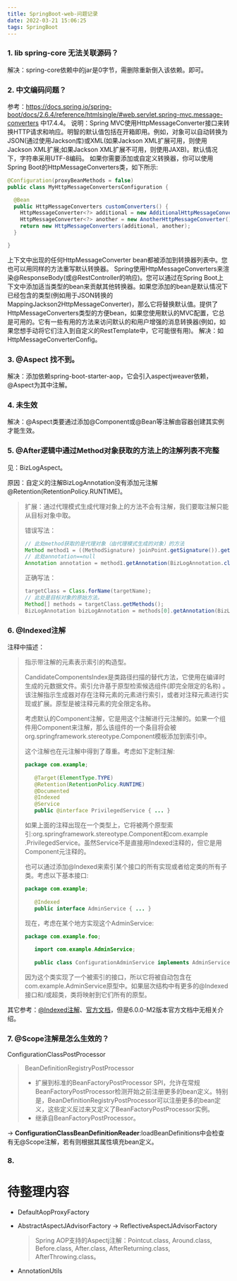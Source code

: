 ```yaml
---
title: SpringBoot-web-问题记录
date: 2022-03-21 15:06:25
tags: SpringBoot
---
```


### 1. lib spring-core 无法关联源码？
解决：spring-core依赖中的jar是0字节，需删除重新倒入该依赖。即可。
### 2. 中文编码问题？
参考：https://docs.spring.io/spring-boot/docs/2.6.4/reference/htmlsingle/#web.servlet.spring-mvc.message-converters
中17.4.4。
说明：Spring MVC使用HttpMessageConverter接口来转换HTTP请求和响应。明智的默认值包括在开箱即用。例如，对象可以自动转换为JSON(通过使用Jackson库)或XML(如果Jackson XML扩展可用，则使用Jackson XML扩展;如果Jackson XML扩展不可用，则使用JAXB)。默认情况下，字符串采用UTF-8编码。
如果你需要添加或自定义转换器，你可以使用Spring Boot的HttpMessageConverters类，如下所示:
```java
@Configuration(proxyBeanMethods = false)
public class MyHttpMessageConvertersConfiguration {

  @Bean
  public HttpMessageConverters customConverters() {
    HttpMessageConverter<?> additional = new AdditionalHttpMessageConverter();
    HttpMessageConverter<?> another = new AnotherHttpMessageConverter();
    return new HttpMessageConverters(additional, another);
  }

}
```
上下文中出现的任何HttpMessageConverter bean都被添加到转换器列表中。您也可以用同样的方法重写默认转换器。
Spring使用HttpMessageConverters来渲染@ResponseBody(或@RestController的响应)。您可以通过在Spring Boot上下文中添加适当类型的bean来贡献其他转换器。如果您添加的bean是默认情况下已经包含的类型(例如用于JSON转换的MappingJackson2HttpMessageConverter)，那么它将替换默认值。提供了HttpMessageConverters类型的方便bean，如果您使用默认的MVC配置，它总是可用的。它有一些有用的方法来访问默认的和用户增强的消息转换器(例如，如果您想手动将它们注入到自定义的RestTemplate中，它可能很有用)。
解决：如HttpMessageConverterConfig。

### 3. @Aspect 找不到。

解决：添加依赖spring-boot-starter-aop，它会引入aspectjweaver依赖，@Aspect为其中注解。

### 4. 未生效

解决：@Aspect类要通过添加@Component或@Bean等注解由容器创建其实例才能生效。

### 5. @After逻辑中通过Method对象获取的方法上的注解列表不完整

见：BizLogAspect。

原因：自定义的注解BizLogAnnotation没有添加元注解@Retention(RetentionPolicy.RUNTIME)。

> 扩展：通过代理模式生成代理对象上的方法不会有注解，我们要取注解只能从目标对象中取。
>
> 错误写法：
>
> ```java
> // 此处method获取的是代理对象（由代理模式生成的对象）的方法
> Method method1 = ((MethodSignature) joinPoint.getSignature()).getMethod();
> // 此处annotation==null
> Annotation annotation = method1.getAnnotation(BizLogAnnotation.class);
> ```
>
> 正确写法：
>
> ```java
> targetClass = Class.forName(targetName);
> // 此处是目标对象的原始方法。
> Method[] methods = targetClass.getMethods();
> BizLogAnnotation bizLogAnnotation = methods[0].getAnnotation(BizLogAnnotation.class);
> ```

### 6. @Indexed注解

注释中描述：

> 指示带注解的元素表示索引的构造型。
>
> CandidateComponentsIndex是类路径扫描的替代方法，它使用在编译时生成的元数据文件。索引允许基于原型检索候选组件(即完全限定的名称) 。该注解指示生成器对存在注释元素的元素进行索引，或者对注释元素进行实现或扩展。原型是被注释元素的完全限定名称。
>
> 考虑默认的Component注解，它是用这个注解进行元注解的。如果一个组件用Component来注解，那么该组件的一个条目将会被org.springframework.stereotype.Component模板添加到索引中。
>
> 这个注解也在元注解中得到了尊重。考虑如下定制注解:
>
> ```java
> package com.example;
>   
>    @Target(ElementType.TYPE)
>    @Retention(RetentionPolicy.RUNTIME)
>    @Documented
>    @Indexed
>    @Service
>    public @interface PrivilegedService { ... }
> ```
>
> 如果上面的注释出现在一个类型上，它将被两个原型索引:org.springframework.stereotype.Component和com.example .PrivilegedService。虽然Service不是直接用Indexed注释的，但它是用Component元注释的。
>
> 也可以通过添加@Indexed来索引某个接口的所有实现或者给定类的所有子类。考虑以下基本接口:
>
> ```java
> package com.example;
>   
>    @Indexed
>    public interface AdminService { ... }
> ```
>
> 现在，考虑在某个地方实现这个AdminService:
>
> ```java
> package com.example.foo;
>   
>    import com.example.AdminService;
>   
>    public class ConfigurationAdminService implements AdminService { ... }
> ```
>
> 因为这个类实现了一个被索引的接口，所以它将被自动包含在com.example.AdminService原型中。如果层次结构中有更多的@Indexed接口和/或超类，类将映射到它们所有的原型。

其它参考：[@Indexed注解](https://www.cnblogs.com/54chensongxia/p/14389134.html)、[官方文档](https://docs.spring.io/spring-framework/docs/5.2.6.RELEASE/spring-framework-reference/core.html#beans-scanning-index)，但是6.0.0-M2版本官方文档中无相关介绍。

### 7. @Scope注解是怎么生效的？

ConfigurationClassPostProcessor

> BeanDefinitionRegistryPostProcessor
>
> - 扩展到标准的BeanFactoryPostProcessor SPI，允许在常规BeanFactoryPostProcessor检测开始之前注册更多的bean定义。特别是，BeanDefinitionRegistryPostProcessor可以注册更多的bean定义，这些定义反过来又定义了BeanFactoryPostProcessor实例。
> - 继承自BeanFactoryPostProcessor。

-> **ConfigurationClassBeanDefinitionReader**:loadBeanDefinitions中会检查有无@Scope注解，若有则根据其属性填充bean定义。

### 8. 





# 待整理内容

- DefaultAopProxyFactory

- AbstractAspectJAdvisorFactory -> ReflectiveAspectJAdvisorFactory

  > Spring AOP支持的Aspectj注解：Pointcut.class, Around.class, Before.class, After.class, AfterReturning.class, AfterThrowing.class。

- AnnotationUtils
